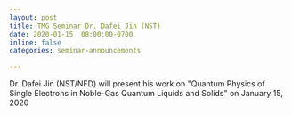 ```yaml
---
layout: post
title: TMG Seminar Dr. Dafei Jin (NST)
date: 2020-01-15  08:00:00-0700
inline: false
categories: seminar-announcements

---
```


Dr. Dafei Jin (NST/NFD) will present his work on "Quantum Physics of Single Electrons in Noble-Gas Quantum Liquids and Solids" on January 15, 2020 


